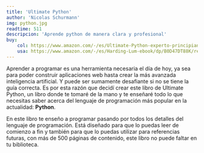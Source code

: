 ```yaml
---
title: 'Ultimate Python'
author: 'Nicolas Schurmann'
img: python.jpg
readtime: 511 
descripcion: 'Aprende python de manera clara y profesional'
buy:
    col: https://www.amazon.com/-/es/Ultimate-Python-experto-principiantes-Spanish/dp/B0CXX8RXYK/ref=sr_1_9?__mk_es_US=%C3%85M%C3%85%C5%BD%C3%95%C3%91&sr=8-9
    usa: https://www.amazon.com/-/es/Harding-Lum-ebook/dp/B0D47DT88K/ref=sr_1_4?__mk_es_US=%C3%85M%C3%85%C5%BD%C3%95%C3%91&sr=8-4
---
```


Aprender a programar es una herramienta necesaria el día de hoy, ya sea para poder construir aplicaciones web hasta crear la más avanzada inteligencia artificial. Y puede ser sumamente desafiante si no se tiene la guía correcta. Es por esta razón que decidí crear este libro de Ultimate Python, un libro donde te tomaré de la mano y te enseñaré todo lo que necesitas saber acerca del lenguaje de programación más popular en la actualidad: **Python**.

En este libro te enseño a programar pasando por todos los detalles del lenguaje de programación. Está diseñado para que lo puedas leer de comienzo a fin y también para que lo puedas utilizar para referencias futuras, con más de 500 páginas de contenido, este libro no puede faltar en tu biblioteca.
